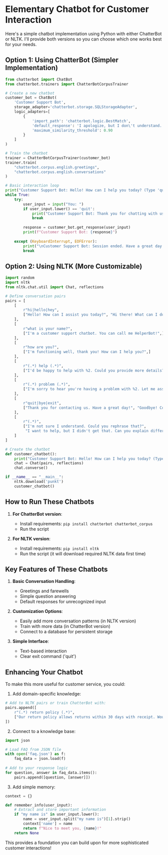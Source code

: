 # Elementary Chatbot for Customer Interaction

Here's a simple chatbot implementation using Python with either ChatterBot or NLTK. I'll provide both versions so you can choose which one works best for your needs.

## Option 1: Using ChatterBot (Simpler Implementation)

```python
from chatterbot import ChatBot
from chatterbot.trainers import ChatterBotCorpusTrainer

# Create a new chatbot
customer_bot = ChatBot(
    'Customer Support Bot',
    storage_adapter='chatterbot.storage.SQLStorageAdapter',
    logic_adapters=[
        {
            'import_path': 'chatterbot.logic.BestMatch',
            'default_response': 'I apologize, but I don\'t understand. Could you please rephrase that?',
            'maximum_similarity_threshold': 0.90
        }
    ]
)

# Train the chatbot
trainer = ChatterBotCorpusTrainer(customer_bot)
trainer.train(
    "chatterbot.corpus.english.greetings",
    "chatterbot.corpus.english.conversations"
)

# Basic interaction loop
print("Customer Support Bot: Hello! How can I help you today? (Type 'quit' to exit)")
while True:
    try:
        user_input = input("You: ")
        if user_input.lower() == 'quit':
            print("Customer Support Bot: Thank you for chatting with us!")
            break
            
        response = customer_bot.get_response(user_input)
        print(f"Customer Support Bot: {response}")
        
    except (KeyboardInterrupt, EOFError):
        print("\nCustomer Support Bot: Session ended. Have a great day!")
        break
```

## Option 2: Using NLTK (More Customizable)

```python
import random
import nltk
from nltk.chat.util import Chat, reflections

# Define conversation pairs
pairs = [
    [
        r"hi|hello|hey",
        ["Hello! How can I assist you today?", "Hi there! What can I do for you?"]
    ],
    [
        r"what is your name?",
        ["I'm a customer support chatbot. You can call me HelperBot!",]
    ],
    [
        r"how are you?",
        ["I'm functioning well, thank you! How can I help you?",]
    ],
    [
        r"(.*) help (.*)",
        ["I'd be happy to help with %2. Could you provide more details?",]
    ],
    [
        r"(.*) problem (.*)",
        ["I'm sorry to hear you're having a problem with %2. Let me assist you.",]
    ],
    [
        r"quit|bye|exit",
        ["Thank you for contacting us. Have a great day!", "Goodbye! Come back if you have more questions."]
    ],
    [
        r"(.*)",
        ["I'm not sure I understand. Could you rephrase that?", 
         "I want to help, but I didn't get that. Can you explain differently?"]
    ]
]

# Create the chatbot
def customer_chatbot():
    print("Customer Support Bot: Hello! How can I help you today? (Type 'quit' to exit)")
    chat = Chat(pairs, reflections)
    chat.converse()

if __name__ == "__main__":
    nltk.download('punkt')
    customer_chatbot()
```

## How to Run These Chatbots

1. **For ChatterBot version**:
   - Install requirements: `pip install chatterbot chatterbot_corpus`
   - Run the script

2. **For NLTK version**:
   - Install requirements: `pip install nltk`
   - Run the script (it will download required NLTK data first time)

## Key Features of These Chatbots

1. **Basic Conversation Handling**:
   - Greetings and farewells
   - Simple question answering
   - Default responses for unrecognized input

2. **Customization Options**:
   - Easily add more conversation patterns (in NLTK version)
   - Train with more data (in ChatterBot version)
   - Connect to a database for persistent storage

3. **Simple Interface**:
   - Text-based interaction
   - Clear exit command ('quit')

## Enhancing Your Chatbot

To make this more useful for customer service, you could:

1. Add domain-specific knowledge:
```python
# Add to NLTK pairs or train ChatterBot with:
pairs.append([
    r"(.*) return policy (.*)",
    ["Our return policy allows returns within 30 days with receipt. Would you like more details?"]
])
```

2. Connect to a knowledge base:
```python
import json

# Load FAQ from JSON file
with open('faq.json') as f:
    faq_data = json.load(f)
    
# Add to your response logic
for question, answer in faq_data.items():
    pairs.append([question, [answer]])
```

3. Add simple memory:
```python
context = {}

def remember_info(user_input):
    # Extract and store important information
    if "my name is" in user_input.lower():
        name = user_input.split("my name is")[1].strip()
        context['name'] = name
        return f"Nice to meet you, {name}!"
    return None
```

This provides a foundation you can build upon for more sophisticated customer interactions!